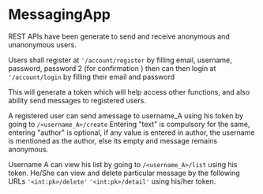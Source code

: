 # MessagingApp

REST APIs have been generate to send and receive anonymous and unanonymous users.

Users shall register at 
`'/account/register` by filling email, username, password, password 2 (for confirmation )
then can then login at
`'/account/login` by filling their email and password

This will generate a token which will help access other functions, and also ability send messages to registered users.

A registered user can send amessage to username_A using his token by going to
`/<username_A>/create`
Entering "text" is compulsory for the same, entering "author" is optional, if any value is entered in author, the username is mentioned as the author, else its empty and message remains anonymous.

Username A can view his list by going to `/<username_A>/list` using his token.
He/She can view and delete particular message by the following URLs
`'<int:pk>/delete'`
`'<int:pk>/detail'`
using his/her token.
